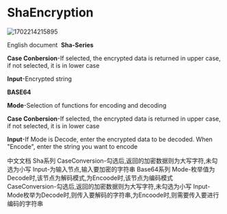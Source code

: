# ShaEncryption
![1702214215895](https://github.com/s16650340002/ShaEncryption/assets/114479287/66f7cbf9-092a-41cd-90f9-4f31fbbaa205) 


English document 
**Sha-Series**

**Case Conbersion**-If selected, the encrypted data is returned in upper case, if not selected, it is in lower case

**Input**-Encrypted string

**BASE64**

**Mode**-Selection of functions for encoding and decoding

**Case Conbersion**-If selected, the encrypted data is returned in upper case, if not selected, it is in lower case 

**Input**-If Mode is Decode, enter the encrypted data to be decoded. When "Encode", enter the string you want to encode

中文文档
Sha系列
CaseConversion-勾选后,返回的加密数据则为大写字符,未勾选为小写
Input-为输入节点,输入要加密的字符串
Base64系列
Mode-枚举值为Decode时,该节点为解码模式,为Encoode时,该节点为编码模式
CaseConversion-勾选后,返回的加密数据则为大写字符,未勾选为小写
Input-Mode枚举为Decode时,则传入要解码的字符串,为Encoode时,则需要传入要进行编码的字符串
